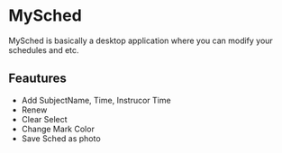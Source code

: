# MySched
MySched is basically a desktop application where you can modify your schedules and etc.

## Feautures 
* Add SubjectName, Time, Instrucor Time
* Renew
* Clear Select
* Change Mark Color
* Save Sched as photo

